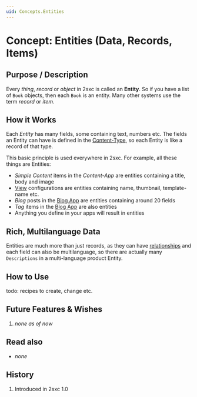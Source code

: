 ```yaml
---
uid: Concepts.Entities
---
```

# Concept: Entities (Data, Records, Items)

## Purpose / Description

Every _thing_, _record_ or _object_ in 2sxc is called an **Entity**. So if you have a list of `Book` objects, then each `Book` is an entity. Many other systems use the term _record_ or _item_. 

## How it Works

Each _Entity_ has many fields, some containing text, numbers etc. The fields an Entity can have is defined in the [Content-Type](concept-content-types), so each Entity is like a record of that type. 

This basic principle is used everywhere in 2sxc. For example, all these things are Entities:

* _Simple Content_ items in the _Content-App_ are entities containing a title, body and image
* [View](concept-views) configurations are entities containing name, thumbnail, template-name etc.
* _Blog_ posts in the [Blog App](https://2sxc.org/en/apps/app/dnn-blog-app-for-dnn-dotnetnuke) are entities containing around 20 fields
* _Tag_ items in the [Blog App](https://2sxc.org/en/apps/app/dnn-blog-app-for-dnn-dotnetnuke) are also entities
* Anything you define in your apps will result in entities

## Rich, Multilanguage Data

Entities are much more than just records, as they can have [relationships](concept-relationships) and each field can also be multilanguage, so there are actually many `Descriptions` in a multi-language product Entity. 

## How to Use

todo: recipes to create, change etc.

## Future Features & Wishes

1. _none as of now_

## Read also

* _none_

## History

1. Introduced in 2sxc 1.0
